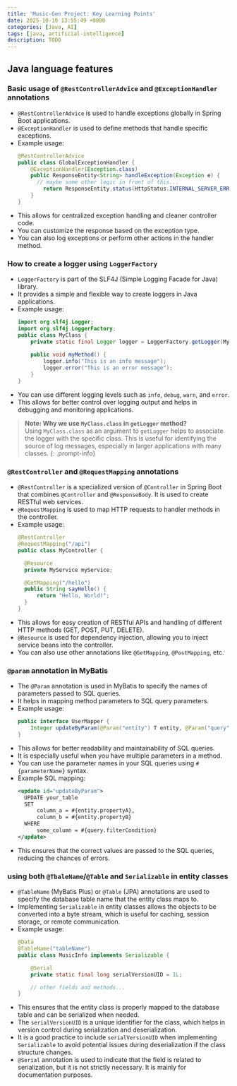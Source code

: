 ```yaml
---
title: 'Music-Gen Project: Key Learning Points'
date: 2025-10-10 13:55:49 +0800
categories: [Java, AI]
tags: [java, artificial-intelligence]
description: TODO
---
```


## Java language features

### Basic usage of `@RestControllerAdvice` and `@ExceptionHandler` annotations

- `@RestControllerAdvice` is used to handle exceptions globally in Spring Boot applications.
- `@ExceptionHandler` is used to define methods that handle specific exceptions.
- Example usage:
  ```java
  @RestControllerAdvice
  public class GlobalExceptionHandler {
      @ExceptionHandler(Exception.class)
      public ResponseEntity<String> handleException(Exception e) {
        // maybe some other logic in front of this...
          return ResponseEntity.status(HttpStatus.INTERNAL_SERVER_ERROR).body(e.getMessage());
      }
  }
  ``` 
- This allows for centralized exception handling and cleaner controller code.
- You can customize the response based on the exception type.
- You can also log exceptions or perform other actions in the handler method.

### How to create a logger using `LoggerFactory`

- `LoggerFactory` is part of the SLF4J (Simple Logging Facade for Java) library.
- It provides a simple and flexible way to create loggers in Java applications.
- Example usage:
  ```java
  import org.slf4j.Logger;
  import org.slf4j.LoggerFactory;
  public class MyClass {
      private static final Logger logger = LoggerFactory.getLogger(MyClass.class);
      
      public void myMethod() {
          logger.info("This is an info message");
          logger.error("This is an error message");
      }
  }
  ```
- You can use different logging levels such as `info`, `debug`, `warn`, and `error`.
- This allows for better control over logging output and helps in debugging and monitoring applications.

> **Note: Why we use `MyClass.class` in `getLogger` method?**  
> Using `MyClass.class` as an argument to `getLogger` helps to associate the logger with the specific class. This is useful for identifying the source of log messages, especially in larger applications with many classes.
{: .prompt-info}


### `@RestController` and `@RequestMapping` annotations

- `@RestController` is a specialized version of `@Controller` in Spring Boot that combines `@Controller` and `@ResponseBody`. It is used to create RESTful web services.
- `@RequestMapping` is used to map HTTP requests to handler methods in the controller.
- Example usage:
  ```java
  @RestController
  @RequestMapping("/api")
  public class MyController {

    @Resource
    private MyService myService;

    @GetMapping("/hello")
    public String sayHello() {
        return "Hello, World!";
    }
  }
  ```
- This allows for easy creation of RESTful APIs and handling of different HTTP methods (GET, POST, PUT, DELETE).
- `@Resource` is used for dependency injection, allowing you to inject service beans into the controller.
- You can also use other annotations like `@GetMapping`, `@PostMapping`, etc.


### `@param` annotation in MyBatis

- The `@Param` annotation is used in MyBatis to specify the names of parameters passed to SQL queries.
- It helps in mapping method parameters to SQL query parameters.
- Example usage:
  ```java
  public interface UserMapper {
      Integer updateByParam(@Param("entity") T entity, @Param("query") P query);
  }
  ```
- This allows for better readability and maintainability of SQL queries.
- It is especially useful when you have multiple parameters in a method.
- You can use the parameter names in your SQL queries using `#{parameterName}` syntax.
- Example SQL mapping:
  ```xml
  <update id="updateByParam">
    UPDATE your_table
    SET
        column_a = #{entity.propertyA},
        column_b = #{entity.propertyB}
    WHERE
        some_column = #{query.filterCondition}
  </update>
  ```
- This ensures that the correct values are passed to the SQL queries, reducing the chances of errors.


### using both `@TbaleName`/`@Table` and `Serializable` in entity classes
- `@TableName` (MyBatis Plus) or `@Table` (JPA) annotations are used to specify the database table name that the entity class maps to.
- Implementing `Serializable` in entity classes allows the objects to be converted into a byte stream, which is useful for caching, session storage, or remote communication.
- Example usage:
  ```java
  @Data
  @TableName("tableName")
  public class MusicInfo implements Serializable {

      @Serial
      private static final long serialVersionUID = 1L;

      // other fields and methods...
  }
  ```
- This ensures that the entity class is properly mapped to the database table and can be serialized when needed.
- The `serialVersionUID` is a unique identifier for the class, which helps in version control during serialization and deserialization.
- It is a good practice to include `serialVersionUID` when implementing `Serializable` to avoid potential issues during deserialization if the class structure changes. 
- `@Serial` annotation is used to indicate that the field is related to serialization, but it is not strictly necessary. It is mainly for documentation purposes.
